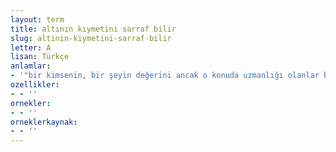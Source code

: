 ```yaml
---
layout: term
title: altının kıymetini sarraf bilir
slug: altinin-kiymetini-sarraf-bilir
letter: A
lisan: Türkçe
anlamlar:
- '"bir kimsenin, bir şeyin değerini ancak o konuda uzmanlığı olanlar bilir" anlamında kullanılan bir söz'
ozellikler:
- - ''
ornekler:
- - ''
orneklerkaynak:
- - ''
---
```

